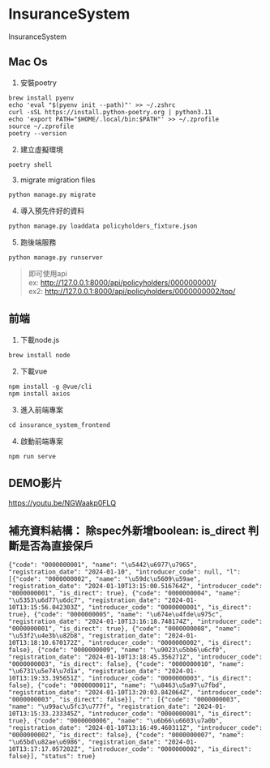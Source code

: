 # InsuranceSystem
InsuranceSystem

## Mac Os
1. 安裝poetry
```
brew install pyenv
echo 'eval "$(pyenv init --path)"' >> ~/.zshrc
curl -sSL https://install.python-poetry.org | python3.11
echo 'export PATH="$HOME/.local/bin:$PATH"' >> ~/.zprofile
source ~/.zprofile
poetry --version
```

2. 建立虛擬環境
```
poetry shell
```
3. migrate migration files 
```
python manage.py migrate
```
4. 導入預先件好的資料
```
python manage.py loaddata policyholders_fixture.json
```
5. 跑後端服務
```
python manage.py runserver
```
> 即可使用api  
> ex: http://127.0.0.1:8000/api/policyholders/0000000001/  
> ex2: http://127.0.0.1:8000/api/policyholders/0000000002/top/  

## 前端
1. 下載node.js 
```
brew install node
```
2. 下載vue
```
npm install -g @vue/cli
npm install axios
```
3. 進入前端專案
```
cd insurance_system_frontend 
```
4. 啟動前端專案
```
npm run serve
```

## DEMO影片
https://youtu.be/NGWaakp0FLQ

## 補充資料結構： 除spec外新增boolean: is_direct 判斷是否為直接保戶
```
{"code": "0000000001", "name": "\u5442\u6977\u7965", "registration_date": "2024-01-10", "introducer_code": null, "l": [{"code": "0000000002", "name": "\u59dc\u5609\u59ae", "registration_date": "2024-01-10T13:15:00.516764Z", "introducer_code": "0000000001", "is_direct": true}, {"code": "0000000004", "name": "\u5353\u6d77\u6dc7", "registration_date": "2024-01-10T13:15:56.042303Z", "introducer_code": "0000000001", "is_direct": true}, {"code": "0000000005", "name": "\u674e\u4fde\u975c", "registration_date": "2024-01-10T13:16:18.748174Z", "introducer_code": "0000000001", "is_direct": true}, {"code": "0000000008", "name": "\u53f2\u4e3b\u82b8", "registration_date": "2024-01-10T13:18:10.670172Z", "introducer_code": "0000000002", "is_direct": false}, {"code": "0000000009", "name": "\u9023\u5bb6\u6cf0", "registration_date": "2024-01-10T13:18:45.356271Z", "introducer_code": "0000000003", "is_direct": false}, {"code": "0000000010", "name": "\u6731\u5e74\u7d1a", "registration_date": "2024-01-10T13:19:33.395651Z", "introducer_code": "0000000003", "is_direct": false}, {"code": "0000000011", "name": "\u8463\u5a97\u7fbd", "registration_date": "2024-01-10T13:20:03.842064Z", "introducer_code": "0000000003", "is_direct": false}], "r": [{"code": "0000000003", "name": "\u99ac\u5fc3\u777f", "registration_date": "2024-01-10T13:15:33.233345Z", "introducer_code": "0000000001", "is_direct": true}, {"code": "0000000006", "name": "\u6b66\u6603\u7a0b", "registration_date": "2024-01-10T13:16:49.460311Z", "introducer_code": "0000000002", "is_direct": false}, {"code": "0000000007", "name": "\u65bd\u82ae\u6986", "registration_date": "2024-01-10T13:17:17.057202Z", "introducer_code": "0000000002", "is_direct": false}], "status": true}
```

